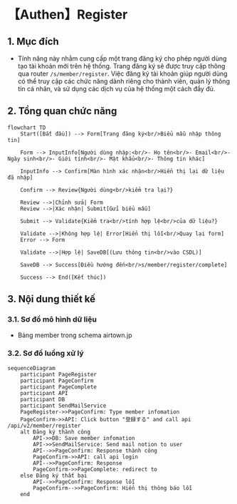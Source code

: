 # 【Authen】Register
## 1. Mục đích
- Tính năng này nhằm cung cấp một trang đăng ký cho phép người dùng tạo tài khoản mới trên hệ thống. Trang đăng ký sẽ được truy cập thông qua router `/s/member/register`. Việc đăng ký tài khoản giúp người dùng có thể truy cập các chức năng dành riêng cho thành viên, quản lý thông tin cá nhân, và sử dụng các dịch vụ của hệ thống một cách đầy đủ.

## 2. Tổng quan chức năng
```mermaid
flowchart TD
    Start([Bắt đầu]) --> Form[Trang đăng ký<br/>Biểu mẫu nhập thông tin]
    
    Form --> InputInfo[Người dùng nhập:<br/>- Họ tên<br/>- Email<br/>- Ngày sinh<br/>- Giới tính<br/>- Mật khẩu<br/>- Thông tin khác]
    
    InputInfo --> Confirm[Màn hình xác nhận<br/>Hiển thị lại dữ liệu đã nhập]
    
    Confirm --> Review{Người dùng<br/>kiểm tra lại?}
    
    Review -->|Chỉnh sửa| Form
    Review -->|Xác nhận| Submit[Gửi biểu mẫu]
    
    Submit --> Validate{Kiểm tra<br/>tính hợp lệ<br/>của dữ liệu?}
    
    Validate -->|Không hợp lệ| Error[Hiển thị lỗi<br/>Quay lại form]
    Error --> Form
    
    Validate -->|Hợp lệ| SaveDB[(Lưu thông tin<br/>vào CSDL)]
    
    SaveDB --> Success[Điều hướng đến<br/>s/member/register/complete]
    
    Success --> End([Kết thúc])

```

## 3. Nội dung thiết kế

### 3.1. Sơ đồ mô hình dữ liệu
- Bảng member trong schema airtown.jp

### 3.2. Sơ đồ luồng xử lý
```mermaid
sequenceDiagram
    participant PageRegister
    participant PageConfirm
    participant PageComplete
    participant API
    participant DB
    participant SendMailService
    PageRegister->>PageConfirm: Type member infomation
    PageConfirm->>API: Click button "登録する" and call api /api/v2/member/register
    alt Đăng ký thành công
        API->>DB: Save member infomation
        API->>SendMailService: Send mail notion to user
        API-->>PageConfirm: Response thành công
        PageConfirm->>API: call api login
        API-->>PageConfirm: Response
        PageConfirm->>PageComplete: redirect to
    else Đăng ký thất bại
        API-->>PageConfirm: Response lỗi
        PageConfirm-->>PageConfirm: Hiển thị thông báo lỗi
    end
```
